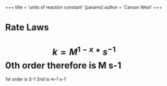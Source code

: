 +++
 title = 'units of reaction constant'
[params]
	author = 'Carson West'
+++
# Rate Laws

#  $$  k = M^{1-x}*s^{-1} $$  0th order therefore is M s-1
1st order is S-1
2nd is m–1 s-1